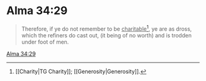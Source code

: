 # Alma 34:29

> Therefore, if ye do not remember to be <u>charitable</u>[^a], ye are as dross, which the refiners do cast out, (it being of no worth) and is trodden under foot of men.

[Alma 34:29](https://www.churchofjesuschrist.org/study/scriptures/bofm/alma/34?lang=eng&id=p29#p29)


[^a]: [[Charity|TG Charity]]; [[Generosity|Generosity]].  
